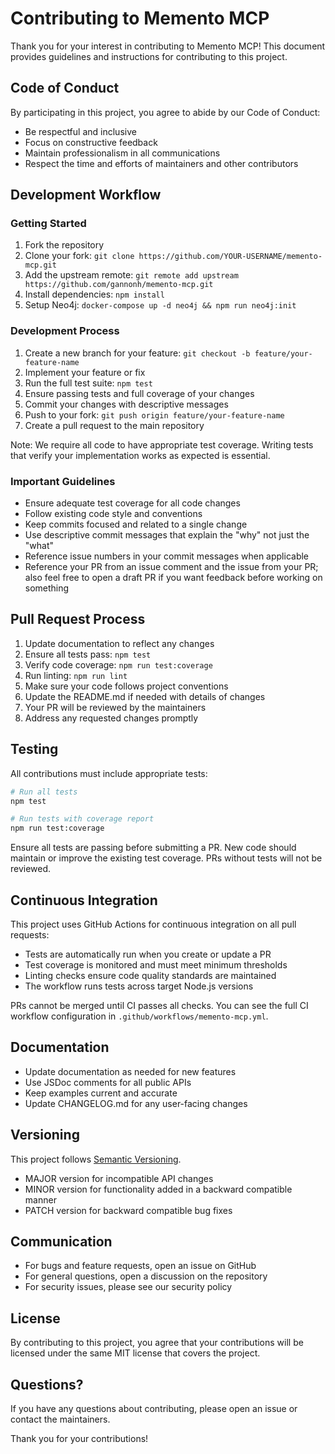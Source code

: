 # Contributing to Memento MCP

Thank you for your interest in contributing to Memento MCP! This document provides guidelines and instructions for contributing to this project.

## Code of Conduct

By participating in this project, you agree to abide by our Code of Conduct:

- Be respectful and inclusive
- Focus on constructive feedback
- Maintain professionalism in all communications
- Respect the time and efforts of maintainers and other contributors

## Development Workflow

### Getting Started

1. Fork the repository
2. Clone your fork: `git clone https://github.com/YOUR-USERNAME/memento-mcp.git`
3. Add the upstream remote: `git remote add upstream https://github.com/gannonh/memento-mcp.git`
4. Install dependencies: `npm install`
5. Setup Neo4j: `docker-compose up -d neo4j && npm run neo4j:init`

### Development Process

1. Create a new branch for your feature: `git checkout -b feature/your-feature-name`
2. Implement your feature or fix
3. Run the full test suite: `npm test`
4. Ensure passing tests and full coverage of your changes
5. Commit your changes with descriptive messages
6. Push to your fork: `git push origin feature/your-feature-name`
7. Create a pull request to the main repository

Note: We require all code to have appropriate test coverage. Writing tests that verify your implementation works as expected is essential.

### Important Guidelines

- Ensure adequate test coverage for all code changes
- Follow existing code style and conventions
- Keep commits focused and related to a single change
- Use descriptive commit messages that explain the "why" not just the "what"
- Reference issue numbers in your commit messages when applicable
- Reference your PR from  an issue comment and the issue from your PR; also feel free to open a draft PR if you want feedback before working on something

## Pull Request Process

1. Update documentation to reflect any changes
2. Ensure all tests pass: `npm test`
3. Verify code coverage: `npm run test:coverage`
4. Run linting: `npm run lint`
5. Make sure your code follows project conventions
6. Update the README.md if needed with details of changes
7. Your PR will be reviewed by the maintainers
8. Address any requested changes promptly

## Testing

All contributions must include appropriate tests:

```bash
# Run all tests
npm test

# Run tests with coverage report
npm run test:coverage
```

Ensure all tests are passing before submitting a PR. New code should maintain or improve the existing test coverage. PRs without tests will not be reviewed.

## Continuous Integration

This project uses GitHub Actions for continuous integration on all pull requests:

- Tests are automatically run when you create or update a PR
- Test coverage is monitored and must meet minimum thresholds
- Linting checks ensure code quality standards are maintained
- The workflow runs tests across target Node.js versions

PRs cannot be merged until CI passes all checks. You can see the full CI workflow configuration in `.github/workflows/memento-mcp.yml`.

## Documentation

- Update documentation as needed for new features
- Use JSDoc comments for all public APIs
- Keep examples current and accurate
- Update CHANGELOG.md for any user-facing changes

## Versioning

This project follows [Semantic Versioning](https://semver.org/).

- MAJOR version for incompatible API changes
- MINOR version for functionality added in a backward compatible manner
- PATCH version for backward compatible bug fixes

## Communication

- For bugs and feature requests, open an issue on GitHub
- For general questions, open a discussion on the repository
- For security issues, please see our security policy

## License

By contributing to this project, you agree that your contributions will be licensed under the same MIT license that covers the project.

## Questions?

If you have any questions about contributing, please open an issue or contact the maintainers.

Thank you for your contributions!
